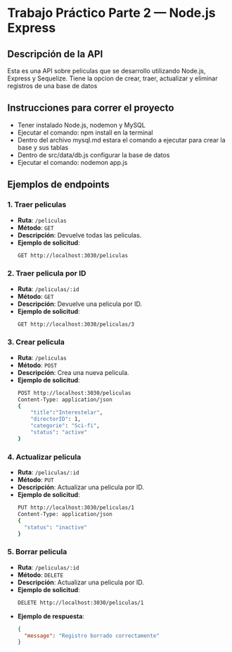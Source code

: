 

# Trabajo Práctico Parte 2 — Node.js Express
## Descripción de la API
Esta es una API sobre peliculas que se desarrollo utilizando Node.js, Express y Sequelize.
Tiene la opcion de crear, traer, actualizar y eliminar registros de una base de datos

## Instrucciones para correr el proyecto
- Tener instalado Node.js, nodemon y MySQL
- Ejecutar el comando: npm install en la terminal
- Dentro del archivo mysql.md estara el comando a ejecutar para crear la base y sus tablas
- Dentro de src/data/db.js configurar la base de datos
- Ejecutar el comando: nodemon app.js

## Ejemplos de endpoints
### 1. Traer peliculas
- **Ruta**: `/peliculas`
- **Método**: `GET`
- **Descripción**: Devuelve todas las peliculas.
- **Ejemplo de solicitud**:
    ```bash
    GET http://localhost:3030/peliculas
    ```

### 2. Traer pelicula por ID
- **Ruta**: `/peliculas/:id`
- **Método**: `GET`
- **Descripción**: Devuelve una pelicula por ID.
- **Ejemplo de solicitud**:
    ```bash
    GET http://localhost:3030/peliculas/3
    ```

### 3. Crear pelicula
- **Ruta**: `/peliculas`
- **Método**: `POST`
- **Descripción**: Crea una nueva pelicula.
- **Ejemplo de solicitud**:
    ```bash
    POST http://localhost:3030/peliculas
    Content-Type: application/json
    {
        "title":"Interestelar",
        "directorID": 1,
        "categorie": "Sci-fi",
        "status": "active"
    }
    ```
### 4. Actualizar pelicula
- **Ruta**: `/peliculas/:id`
- **Método**: `PUT`
- **Descripción**: Actualizar una pelicula por ID.
- **Ejemplo de solicitud**:
    ```bash
    PUT http://localhost:3030/peliculas/1
    Content-Type: application/json
    {
      "status": "inactive"
    }
    ```
### 5. Borrar pelicula
- **Ruta**: `/peliculas/:id`
- **Método**: `DELETE`
- **Descripción**: Actualizar una pelicula por ID.
- **Ejemplo de solicitud**:
    ```bash
    DELETE http://localhost:3030/peliculas/1
- **Ejemplo de respuesta**:
    ```json
    {
      "message": "Registro borrado correctamente"
    }
    ```

